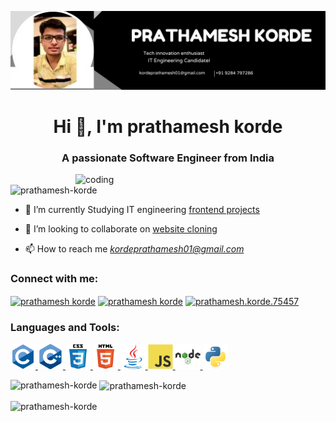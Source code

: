 ![logo](https://github.com/prathamesh-korde/profile/blob/main/Black%20Modern%20Personal%20LinkedIn%20Banner%20(1).png)
<h1 align="center">Hi 👋, I'm prathamesh korde</h1>
<h3 align="center">A passionate Software Engineer from India</h3>

<img align="right" alt="coding" width="400" src="https://user-images.githubusercontent.com/55389276/140866485-8fb1c876-9a8f-4d6a-98dc-08c4981eaf70.gif">

<p align="left"> <img src="https://komarev.com/ghpvc/?username=prathamesh-korde&label=Profile%20views&color=0e75b6&style=flat" alt="prathamesh-korde" /> </p>

- 🔭 I’m currently Studying IT engineering [frontend projects](https://lnkd.in/gkW9RyhU)

- 👯 I’m looking to collaborate on [website cloning](https://lnkd.in/d3SQqGfB)

- 📫 How to reach me *kordeprathamesh01@gmail.com*

<h3 align="left">Connect with me:</h3>
<p align="left">
<a href="https://linkedin.com/in/prathamesh korde" target="blank"><img align="center" src="https://raw.githubusercontent.com/rahuldkjain/github-profile-readme-generator/master/src/images/icons/Social/linked-in-alt.svg" alt="prathamesh korde" height="30" width="40" /></a>
<a href="https://fb.com/prathamesh korde" target="blank"><img align="center" src="https://raw.githubusercontent.com/rahuldkjain/github-profile-readme-generator/master/src/images/icons/Social/facebook.svg" alt="prathamesh korde" height="30" width="40" /></a>
<a href="https://instagram.com/prathamesh.korde.75457" target="blank"><img align="center" src="https://raw.githubusercontent.com/rahuldkjain/github-profile-readme-generator/master/src/images/icons/Social/instagram.svg" alt="prathamesh.korde.75457" height="30" width="40" /></a>
</p>

<h3 align="left">Languages and Tools:</h3>
<p align="left"> <a href="https://www.cprogramming.com/" target="_blank" rel="noreferrer"> <img src="https://raw.githubusercontent.com/devicons/devicon/master/icons/c/c-original.svg" alt="c" width="40" height="40"/> </a> <a href="https://www.w3schools.com/cpp/" target="_blank" rel="noreferrer"> <img src="https://raw.githubusercontent.com/devicons/devicon/master/icons/cplusplus/cplusplus-original.svg" alt="cplusplus" width="40" height="40"/> </a> <a href="https://www.w3schools.com/css/" target="_blank" rel="noreferrer"> <img src="https://raw.githubusercontent.com/devicons/devicon/master/icons/css3/css3-original-wordmark.svg" alt="css3" width="40" height="40"/> </a> <a href="https://www.w3.org/html/" target="_blank" rel="noreferrer"> <img src="https://raw.githubusercontent.com/devicons/devicon/master/icons/html5/html5-original-wordmark.svg" alt="html5" width="40" height="40"/> </a> <a href="https://www.java.com" target="_blank" rel="noreferrer"> <img src="https://raw.githubusercontent.com/devicons/devicon/master/icons/java/java-original.svg" alt="java" width="40" height="40"/> </a> <a href="https://developer.mozilla.org/en-US/docs/Web/JavaScript" target="_blank" rel="noreferrer"> <img src="https://raw.githubusercontent.com/devicons/devicon/master/icons/javascript/javascript-original.svg" alt="javascript" width="40" height="40"/> </a> <a href="https://nodejs.org" target="_blank" rel="noreferrer"> <img src="https://raw.githubusercontent.com/devicons/devicon/master/icons/nodejs/nodejs-original-wordmark.svg" alt="nodejs" width="40" height="40"/> </a> <a href="https://www.python.org" target="_blank" rel="noreferrer"> <img src="https://raw.githubusercontent.com/devicons/devicon/master/icons/python/python-original.svg" alt="python" width="40" height="40"/> </a> </p>

<p><img align="left" src="https://github-readme-stats.vercel.app/api/top-langs?username=prathamesh-korde&show_icons=true&locale=en&layout=compact" alt="prathamesh-korde" /></p>

<p>&nbsp;<img align="center" src="https://github-readme-stats.vercel.app/api?username=prathamesh-korde&show_icons=true&locale=en" alt="prathamesh-korde" /></p>

<p><img align="center" src="https://github-readme-streak-stats.herokuapp.com/?user=prathamesh-korde" alt="prathamesh-korde" /></p>


